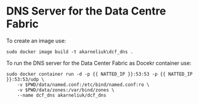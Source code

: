 # DNS Server for the Data Centre Fabric

To create an image use:
```
sudo docker image build -t akarneliuk\dcf_dns .
```

To run the DNS server for the Data Center Fabric as Docekr container use:
```
sudo docker container run -d -p {{ NATTED_IP }}:53:53 -p {{ NATTED_IP }}:53:53/udp \
    -v $PWD/data/named.conf:/etc/bind/named.conf:ro \
    -v $PWD/data/zones:/var/bind/zones \ 
    --name dcf_dns akarneliuk/dcf_dns
```
